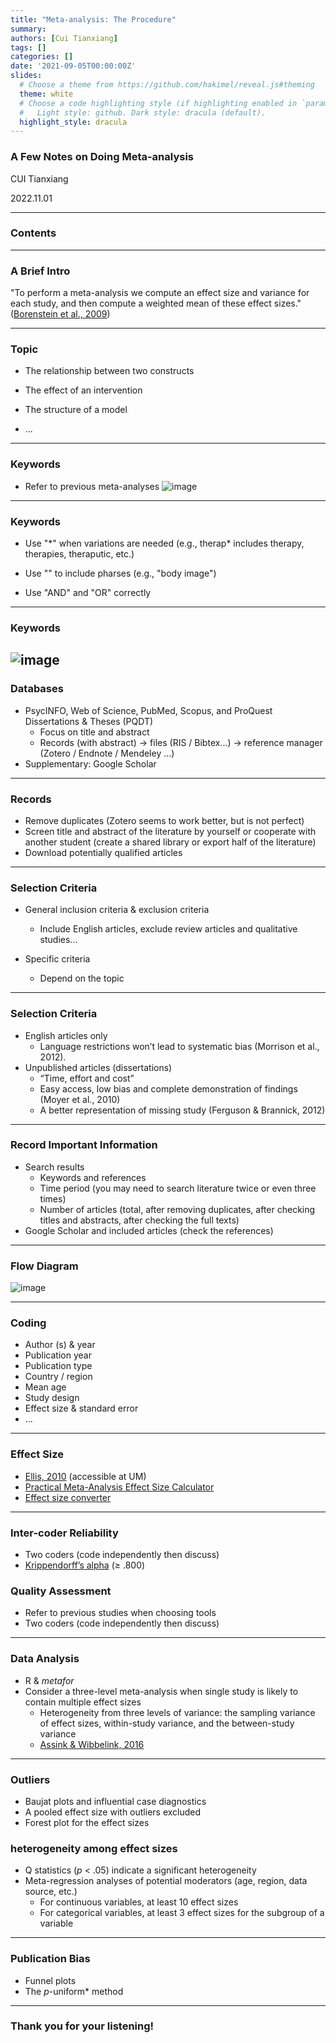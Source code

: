 ```yaml
---
title: "Meta-analysis: The Procedure"
summary: 
authors: [Cui Tianxiang]
tags: []
categories: []
date: '2021-09-05T00:00:00Z'
slides:
  # Choose a theme from https://github.com/hakimel/reveal.js#theming
  theme: white
  # Choose a code highlighting style (if highlighting enabled in `params.toml`)
  #   Light style: github. Dark style: dracula (default).
  highlight_style: dracula
---
```


### A Few Notes on Doing Meta-analysis


CUI Tianxiang


2022.11.01

---

### Contents

---
### A Brief Intro

"To perform a meta-analysis we compute an effect size and variance for each study, and then compute a weighted mean of these effect sizes." ([Borenstein et al., 2009](https://onlinelibrary.wiley.com/doi/book/10.1002/9780470743386))

---

### Topic

- The relationship between two constructs

- The effect of an intervention

- The structure of a model

- ...

---

### Keywords
- Refer to previous meta-analyses
![image](fig-1.png)

---
### Keywords

- Use "\*" when variations are needed (e.g., therap* includes therapy, therapies, theraputic, etc.)

- Use "" to include pharses (e.g., "body image")

- Use "AND" and "OR" correctly

---
### Keywords
![image](fig-2.png)
---
### Databases

- PsycINFO, Web of Science, PubMed, Scopus, and ProQuest Dissertations & Theses (PQDT)
  - Focus on title and abstract
  - Records (with abstract) → files (RIS / Bibtex...) → reference manager (Zotero / Endnote / Mendeley ...)
- Supplementary: Google Scholar

---
### Records

- Remove duplicates (Zotero seems to work better, but is not perfect)
- Screen title and abstract of the literature by yourself or cooperate with another student (create a shared library or export half of the literature)
- Download potentially qualified articles

---
### Selection Criteria

- General inclusion criteria & exclusion criteria

  - Include English articles, exclude review articles and qualitative studies...

- Specific criteria

  - Depend on the topic

---
### Selection Criteria

- English articles only
  - Language restrictions won’t lead to systematic bias (Morrison et al., 2012).
- Unpublished articles (dissertations)
  - “Time, effort and cost”
  - Easy access, low bias and complete demonstration of findings (Moyer et al., 2010)
  - A better representation of missing study (Ferguson & Brannick, 2012)

---

### Record Important Information 
- Search results
  - Keywords and references
  - Time period (you may need to search literature twice or even three times)
  - Number of articles (total, after removing duplicates, after checking titles and abstracts, after checking the full texts)
- Google Scholar and included articles (check the references)
---
### Flow Diagram
![image](fig-3.jpg)

---
### Coding
- Author (s) & year
- Publication year
- Publication type
- Country / region
- Mean age
- Study design
- Effect size & standard error
- ...

---

### Effect Size
- [Ellis, 2010](https://www.cambridge.org/core/books/essential-guide-to-effect-sizes/72C26CA99366A19CAC4EF5B16AE3297F) (accessible at UM)
- [Practical Meta-Analysis Effect Size Calculator](https://www.campbellcollaboration.org/escalc/html/EffectSizeCalculator-Home.php)
- [Effect size converter](https://www.escal.site/)

---

### Inter-coder Reliability
- Two coders (code independently then discuss)
- [Krippendorff’s alpha](http://mdcw.socsci.uva.nl/?p=57) (≥ .800)
### Quality Assessment
- Refer to previous studies when choosing tools
- Two coders (code independently then discuss)

---
### Data Analysis
- R & *metafor*
- Consider a three-level meta-analysis when single study is likely to contain multiple effect sizes
  - Heterogeneity from three levels of variance: the sampling variance of effect sizes, within-study variance, and the
between-study variance
  - [Assink & Wibbelink, 2016](https://doi.org/10.20982/tqmp.12.3.p154)

---
### Outliers
- Baujat plots and influential case diagnostics
- A pooled effect size with outliers excluded
- Forest plot for the effect sizes
### heterogeneity among effect sizes
- Q statistics (*p* < .05) indicate a significant heterogeneity
- Meta-regression analyses of potential moderators (age, region, data source, etc.)
  - For continuous variables, at least 10 effect sizes
  - For categorical variables, at least 3 effect sizes for the subgroup of a variable

---

### Publication Bias

- Funnel plots
- The *p*-uniform* method


---
### Thank you for your listening!
